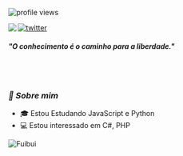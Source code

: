 ![profile views](https://profile-counter.glitch.me/fuibui/count.svg)

<img align="left" src="https://orhun.dev/img/crow.png">

[![twitter](https://img.shields.io/badge/-@fuibui-313131?style=flat-square&labelColor=313131&logo=twitter&logoColor=white&color=313131)](https://twitter.com/fuibui)  

<h5>"O conhecimento é o caminho para a liberdade."</h5>

<br><br>
### <i>🎱 Sobre mim</i>

- 🎓 Estou Estudando JavaScript e Python
- 💻 Estou interessado em C#, PHP

<p align="center">
  <img align="left" alt="Fuibui" src="https://github-readme-stats.vercel.app/api?username=fuibui&show_icons=true&theme=radical">
</p>
